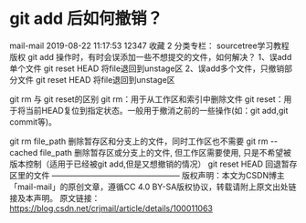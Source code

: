 # git add 后如何撤销？

mail-mail 2019-08-22 11:17:53  12347  收藏 2
分类专栏： sourcetree学习教程
版权
git add 操作时，有时会误添加一些不想提交的文件，如何解决？
1、误add单个文件
git reset HEAD 将file退回到unstage区
2、误add多个文件，只撤销部分文件
git reset HEAD 将file退回到unstage区

git rm 与 git reset的区别
git rm：用于从工作区和索引中删除文件
git reset：用于将当前HEAD复位到指定状态。一般用于撤消之前的一些操作(如：git add,git commit等)。

git rm file_path 删除暂存区和分支上的文件，同时工作区也不需要
git rm --cached file_path 删除暂存区或分支上的文件, 但工作区需要使用, 只是不希望被版本控制（适用于已经被git add,但是又想撤销的情况）
git reset HEAD 回退暂存区里的文件
————————————————
版权声明：本文为CSDN博主「mail-mail」的原创文章，遵循CC 4.0 BY-SA版权协议，转载请附上原文出处链接及本声明。
原文链接：https://blog.csdn.net/crjmail/article/details/100011063
